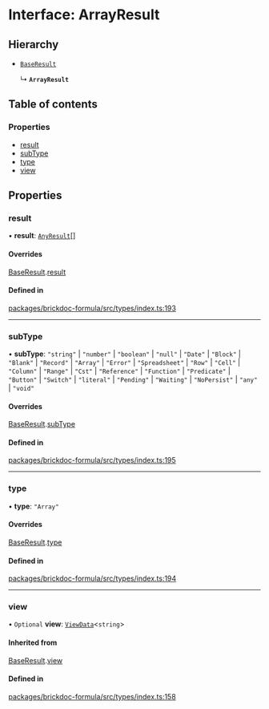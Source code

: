 # Interface: ArrayResult

## Hierarchy

- [`BaseResult`](BaseResult.md)

  ↳ **`ArrayResult`**

## Table of contents

### Properties

- [result](ArrayResult.md#result)
- [subType](ArrayResult.md#subtype)
- [type](ArrayResult.md#type)
- [view](ArrayResult.md#view)

## Properties

### <a id="result" name="result"></a> result

• **result**: [`AnyResult`](../README.md#anyresult)[]

#### Overrides

[BaseResult](BaseResult.md).[result](BaseResult.md#result)

#### Defined in

[packages/brickdoc-formula/src/types/index.ts:193](https://github.com/brickdoc/brickdoc/blob/main/packages/brickdoc-formula/src/types/index.ts#L193)

___

### <a id="subtype" name="subtype"></a> subType

• **subType**: ``"string"`` \| ``"number"`` \| ``"boolean"`` \| ``"null"`` \| ``"Date"`` \| ``"Block"`` \| ``"Blank"`` \| ``"Record"`` \| ``"Array"`` \| ``"Error"`` \| ``"Spreadsheet"`` \| ``"Row"`` \| ``"Cell"`` \| ``"Column"`` \| ``"Range"`` \| ``"Cst"`` \| ``"Reference"`` \| ``"Function"`` \| ``"Predicate"`` \| ``"Button"`` \| ``"Switch"`` \| ``"literal"`` \| ``"Pending"`` \| ``"Waiting"`` \| ``"NoPersist"`` \| ``"any"`` \| ``"void"``

#### Overrides

[BaseResult](BaseResult.md).[subType](BaseResult.md#subtype)

#### Defined in

[packages/brickdoc-formula/src/types/index.ts:195](https://github.com/brickdoc/brickdoc/blob/main/packages/brickdoc-formula/src/types/index.ts#L195)

___

### <a id="type" name="type"></a> type

• **type**: ``"Array"``

#### Overrides

[BaseResult](BaseResult.md).[type](BaseResult.md#type)

#### Defined in

[packages/brickdoc-formula/src/types/index.ts:194](https://github.com/brickdoc/brickdoc/blob/main/packages/brickdoc-formula/src/types/index.ts#L194)

___

### <a id="view" name="view"></a> view

• `Optional` **view**: [`ViewData`](ViewData.md)<`string`\>

#### Inherited from

[BaseResult](BaseResult.md).[view](BaseResult.md#view)

#### Defined in

[packages/brickdoc-formula/src/types/index.ts:158](https://github.com/brickdoc/brickdoc/blob/main/packages/brickdoc-formula/src/types/index.ts#L158)
